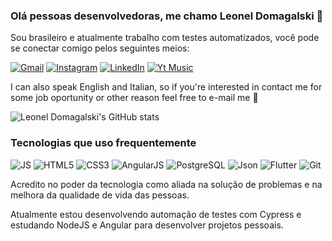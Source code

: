 
### Olá pessoas desenvolvedoras, me chamo Leonel Domagalski 🤟

Sou brasileiro e atualmente trabalho com testes automatizados, você pode se conectar comigo pelos seguintes meios:

[![Gmail](https://img.shields.io/badge/Gmail-D14836?style=for-the-badge&logo=gmail&logoColor=white)](domagalski.leonel@gmail.com)
[![Instagram](https://img.shields.io/badge/Instagram-E4405F?style=for-the-badge&logo=instagram&logoColor=white)](https://www.instagram.com/leonel.domagalski/)
[![LinkedIn](https://img.shields.io/badge/LinkedIn-0077B5?style=for-the-badge&logo=linkedin&logoColor=white)](https://www.linkedin.com/in/leonel-domagalski/)
[![Yt Music](https://img.shields.io/badge/YouTube_Music-FF0000?style=for-the-badge&logo=youtube-music&logoColor=white)](https://music.youtube.com/channel/UC6s0-kpIaHyu5X5EXen1uhQ)

I can also speak English and Italian, so if you're interested in contact me for some job oportunity or other reason feel free to e-mail me 🙂

![Leonel Domagalski's GitHub stats](https://github-readme-stats.vercel.app/api?username=leonelcmd&show_icons=true&theme=dark)

### Tecnologias que uso frequentemente

![JS](https://img.shields.io/badge/JavaScript-F7DF1E?style=for-the-badge&logo=javascript&logoColor=black)
![HTML5](https://img.shields.io/badge/HTML5-E34F26?style=for-the-badge&logo=html5&logoColor=white)
![CSS3](https://img.shields.io/badge/CSS3-1572B6?style=for-the-badge&logo=css3&logoColor=white)
![AngularJS](https://img.shields.io/badge/AngularJS-E23237?style=for-the-badge&logo=angularjs&logoColor=white)
![PostgreSQL](https://img.shields.io/badge/PostgreSQL-316192?style=for-the-badge&logo=postgresql&logoColor=white)
![Json](https://img.shields.io/badge/json%20web%20tokens-323330?style=for-the-badge&logo=json-web-tokens&logoColor=pink)
![Flutter](https://img.shields.io/badge/Flutter-02569B?style=for-the-badge&logo=flutter&logoColor=white)
![Git](https://img.shields.io/badge/GIT-E44C30?style=for-the-badge&logo=git&logoColor=white)
    
Acredito no poder da tecnologia como aliada na solução de problemas e na melhora da qualidade de vida das pessoas.

Atualmente estou desenvolvendo automação de testes com Cypress e estudando NodeJS e Angular para desenvolver projetos pessoais.
